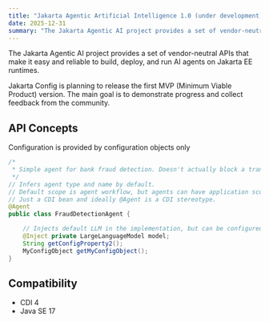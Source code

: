 ```yaml
---
title: "Jakarta Agentic Artificial Intelligence 1.0 (under development)"
date: 2025-12-31
summary: "The Jakarta Agentic AI project provides a set of vendor-neutral APIs that make it easy and reliable to build, deploy, and run AI agents on Jakarta EE runtimes."
---
```


The Jakarta Agentic AI project provides a set of vendor-neutral APIs that make it easy and reliable to build, deploy, and run AI agents on Jakarta EE runtimes.

Jakarta Config is planning to release the first MVP (Minimum Viable Product) version. The main goal is to demonstrate progress and collect feedback from the community.

## API Concepts

Configuration is provided by configuration objects only

```java
/*
 * Simple agent for bank fraud detection. Doesn't actually block a transaction but marks it suspect and sends notifications.
 */
// Infers agent type and name by default.
// Default scope is agent workflow, but agents can have application scope.
// Just a CDI bean and ideally @Agent is a CDI stereotype.
@Agent
public class FraudDetectionAgent {

    // Injects default LLM in the implementation, but can be configured to inject specific ones.
    @Inject private LargeLanguageModel model;
	String getConfigProperty2();
	MyConfigObject getMyConfigObject();
}
```

## Compatibility
- CDI 4
- Java SE 17
